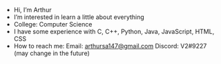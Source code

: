 - Hi, I’m Arthur
- I’m interested in learn a little about everything
- College: Computer Science
- I have some experience with C, C++, Python, Java, JavaScript, HTML, CSS
- How to reach me: 
  Email: arthursa147@gmail.com
  Discord: V2#9227 (may change in the future)

<!---
ruhtra5000/ruhtra5000 is a ✨ special ✨ repository because its `README.md` (this file) appears on your GitHub profile.
You can click the Preview link to take a look at your changes.
--->
